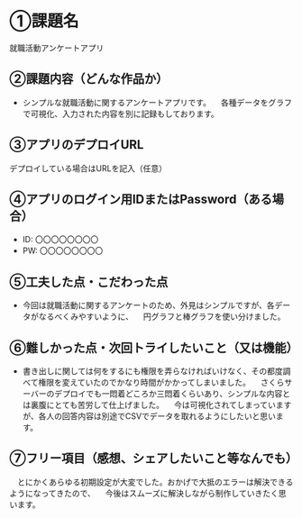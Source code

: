 # ①課題名
就職活動アンケートアプリ

## ②課題内容（どんな作品か）
- シンプルな就職活動に関するアンケートアプリです。
　各種データをグラフで可視化、入力された内容を別に記録もしております。

## ③アプリのデプロイURL
デプロイしている場合はURLを記入（任意）

## ④アプリのログイン用IDまたはPassword（ある場合）
- ID: 〇〇〇〇〇〇〇〇
- PW: 〇〇〇〇〇〇〇〇

## ⑤工夫した点・こだわった点
- 今回は就職活動に関するアンケートのため、外見はシンプルですが、各データがなるべくみやすいように、
　円グラフと棒グラフを使い分けました。

## ⑥難しかった点・次回トライしたいこと（又は機能）
- 書き出しに関しては何をするにも権限を弄らなければいけなく、その都度調べて権限を変えていたのでかなり時間がかかってしまいました。
　さくらサーバーのデプロイでも一悶着どころか三悶着くらいあり、シンプルな内容とは裏腹にとても苦労して仕上げました。
　今は可視化されてしまっていますが、各人の回答内容は別途でCSVでデータを取れるようにしたいと思います。
## ⑦フリー項目（感想、シェアしたいこと等なんでも）
　とにかくあらゆる初期設定が大変でした。おかげで大抵のエラーは解決できるようになってきたので、
　今後はスムーズに解決しながら制作していきたく思います。

